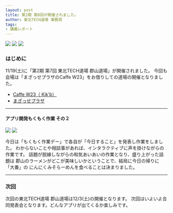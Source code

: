 ```yaml
---
layout: post
title: 第2期 第8回が開催されました。
author: 東北TECH道場 事務局
tags:
- 講義レポート
---
```


<div class="blogh_left">
    <img src="{{site.url}}/images/uploads/2016/11/IMG_20161119_140009.jpg">
    <img src="{{site.url}}/images/uploads/2016/11/IMG_20161119_135916.jpg">
    <img src="{{site.url}}/images/uploads/2016/11/IMG_20161119_135948.jpg">
</div>
<div class="blog_clear"></div>

### はじめに

11/19(土)に「第2期 第7回 東北TECH道場 郡山道場」が開催されました。
今回も会場は「まざっせプラザのCaffe W23」をお借りしての道場の開催となりました。

* [Caffe W23（ Kik’b）](https://www.facebook.com/caffew23)
* [まざっせプラザ](https://www.facebook.com/mazasse.plaza) 

---

#### アプリ開発もくもく作業 その２

<div class="blogh_left">
    <img src="{{site.url}}/images/uploads/2016/11/IMG_20161119_130847.jpg">
    <img src="{{site.url}}/images/uploads/2016/11/IMG_20161119_135904.jpg">
</div>
<div class="blog_clear"></div>

今日は「もくもく作業デー」で各自が「今日すること」を発表し作業をしました。
わからないことや相談事があれば、インタラクティブに声を掛けながらの作業です。
話題が脱線しながらの和気あいあいの作業となり、盛り上がった話題は
郡山のラーメンがどこが美味しいかということで、結局に今日の帰りに「大番」の
にんにくみそらーめんを食べることは決まりました。


---

### 次回

次回の東北TECH道場 郡山道場は12/3(土)の開催となります。
次回はいよいよ合同発表会となります。どんなアプリが出てくるか楽しみです。

